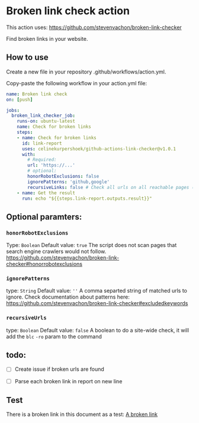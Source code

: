 # Broken link check action

This action uses: https://github.com/stevenvachon/broken-link-checker

Find broken links in your website.

## How to use
Create a new file in your repository .github/workflows/action.yml.

Copy-paste the following workflow in your action.yml file:

```yml
name: Broken link check
on: [push]

jobs:
  broken_link_checker_job:
    runs-on: ubuntu-latest
    name: Check for broken links
    steps:
    - name: Check for broken links
      id: link-report
      uses: celinekurpershoek/github-actions-link-checker@v1.0.1
      with:
        # Required:
        url: 'https://...'
        # optional:
        honorRobotExclusions: false
        ignorePatterns: 'github,google'
        recursiveLinks: false # Check all urls on all reachable pages (could take a while)
    - name: Get the result
      run: echo "${{steps.link-report.outputs.result}}"
```

## Optional paramters:

### `honorRobotExclusions`
Type: `Boolean`
Default value: `true`
The script does not scan pages that search engine crawlers would not follow.
https://github.com/stevenvachon/broken-link-checker#honorrobotexclusions

### `ignorePatterns`
type: `String`
Default value: `''`
A comma separted string of matched urls to ignore. Check documentation about patterns here: https://github.com/stevenvachon/broken-link-checker#excludedkeywords

### `recursiveUrls`
type: `Boolean`
Default value: `false`
A boolean to do a site-wide check, it will add the `blc` `-ro` param to the command


## todo:
- [ ] Create issue if broken urls are found
- [ ] Parse each broken link in report on new line


## Test
There is a broken link in this document as a test:
[A broken link](http://jhgfdsadfghjklkjhgfdsasdfgh.com)
